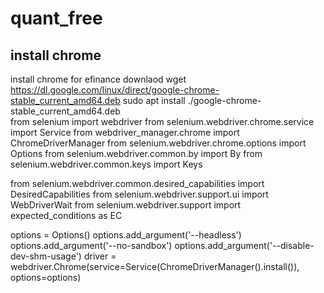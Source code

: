 # quant_free

## install chrome

 install chrome for efinance downlaod
 wget https://dl.google.com/linux/direct/google-chrome-stable_current_amd64.deb
 sudo apt install ./google-chrome-stable_current_amd64.deb                     
from selenium import webdriver
from selenium.webdriver.chrome.service import Service
from webdriver_manager.chrome import ChromeDriverManager
from selenium.webdriver.chrome.options import Options
from selenium.webdriver.common.by import By
from selenium.webdriver.common.keys import Keys


from selenium.webdriver.common.desired_capabilities import DesiredCapabilities
from selenium.webdriver.support.ui import WebDriverWait
from selenium.webdriver.support import expected_conditions as EC

options = Options()
options.add_argument('--headless')
options.add_argument('--no-sandbox')
options.add_argument('--disable-dev-shm-usage')
driver = webdriver.Chrome(service=Service(ChromeDriverManager().install()), options=options)


